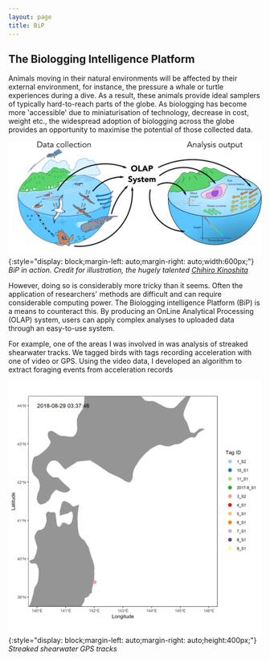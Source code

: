 ```yaml
---
layout: page
title: BiP
---
```


## The Biologging Intelligence Platform

Animals moving in their natural environments will be affected by their external environment, for instance, the pressure a whale or turtle experiences during a dive. As a result, these animals provide ideal samplers of typically hard-to-reach parts of the globe. As biologging has become more 'accessible' due to miniaturisation of technology, decrease in cost, weight etc., the widespread adoption of biologging across the globe provides an opportunity to maximise the potential of those collected data.

![BiP illustration](/assets/images/bipExplained.png){:style="display: block;margin-left: auto;margin-right: auto;width:600px;"}
*BiP in action. Credit for illustration, the hugely talented [Chihiro Kinoshita](https://www.instagram.com/chimomonga/?hl=en-gb)*

However, doing so is considerably more tricky than it seems. Often the application of researchers' methods are difficult and can require considerable computing power. The Biologging intelligence Platform (BiP) is a means to counteract this. By producing an OnLine Analytical Processing (OLAP) system, users can apply complex analyses to uploaded data through an easy-to-use system.

For example, one of the areas I was involved in was analysis of streaked shearwater tracks. We tagged birds with tags recording acceleration with one of video or GPS. Using the video data, I developed an algorithm to extract foraging events from acceleration records

<!-- <img src="/assets/images/bipExplained.png" alt="BiP illustration" style="width:500px;margin:50px 0px; float:middle"> -->

![Bird tracks](/assets/images/2018Tracks.gif){:style="display: block;margin-left: auto;margin-right: auto;height:400px;"}
*Streaked shearwater GPS tracks*

<!-- <img src="/assets/images/2018Tracks.gif" alt="Bird tracks" style="width:500px;"/> -->